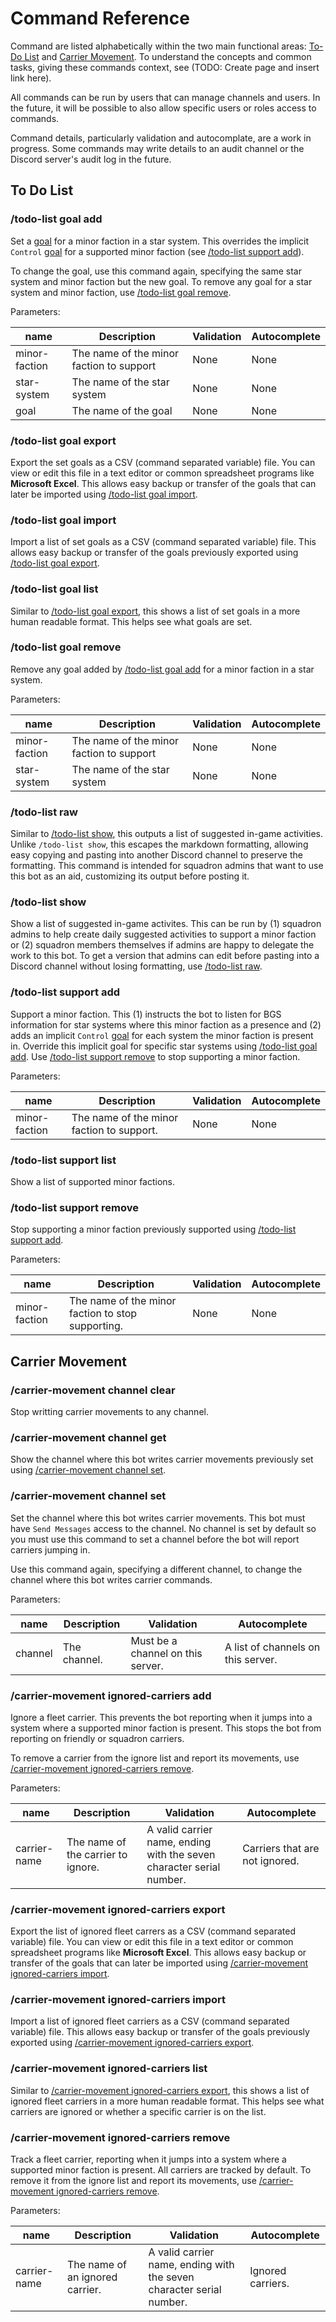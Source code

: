 # Command Reference

Command are listed alphabetically within the two main functional areas: [To-Do List](#To-Do-List) and [Carrier Movement](#Carrier-Movement). To understand the concepts and common tasks, giving these commands context, see (TODO: Create page and insert link here).

All commands can be run by users that can manage channels and users. In the future, it will be possible to also allow specific users or roles access to commands.

Command details, particularly validation and autocomplate, are a work in progress. Some commands may write details to an audit channel or the Discord server's audit log in the future.

## To Do List

### /todo-list goal add

Set a [goal](Goals.md) for a minor faction in a star system. This overrides the implicit `Control` [goal](Goals.md) for a supported minor faction (see [/todo-list support add](#todo-list-support-add)).

To change the goal, use this command again, specifying the same star system and minor faction but the new goal. To remove any goal for a star system and minor faction, use [/todo-list goal remove](#todo-list-goal-remove).

Parameters:

|name|Description|Validation|Autocomplete|
|----|-----------|----------|------------|
|minor-faction|The name of the minor faction to support|None|None|
|star-system|The name of the star system|None|None|
|goal|The name of the goal|None|None|

### /todo-list goal export

Export the set goals as a CSV (command separated variable) file. You can view or edit this file in a text editor or common spreadsheet programs like **Microsoft Excel**. This allows easy backup or transfer of the goals that can later be imported using [/todo-list goal import](#todo-list-goal-import).

### /todo-list goal import

Import a list of set goals as a CSV (command separated variable) file. This allows easy backup or transfer of the goals previously exported using [/todo-list goal export](#todo-list-goal-export).

### /todo-list goal list

Similar to [/todo-list goal export](#todo-list-goal-export), this shows a list of set goals in a more human readable format. This helps see what goals are set.

### /todo-list goal remove

Remove any goal added by [/todo-list goal add](#todo-list-goal-add) for a minor faction in a star system. 

Parameters:

|name|Description|Validation|Autocomplete|
|----|-----------|----------|------------|
|minor-faction|The name of the minor faction to support|None|None|
|star-system|The name of the star system|None|None|

### /todo-list raw

Similar to [/todo-list show](#todo-list-show), this outputs a list of suggested in-game activities. Unlike `/todo-list show`, this escapes the markdown formatting, allowing easy copying and pasting into another Discord channel to preserve the formatting. This command is intended for squadron admins that want to use this bot as an aid, customizing its output before posting it.

### /todo-list show

Show a list of suggested in-game activites. This can be run by (1) squadron admins to help create daily suggested activities to support a minor faction or (2) squadron members themselves if admins are happy to delegate the work to this bot. To get a version that admins can edit before pasting into a Discord channel without losing formatting, use [/todo-list raw](#todo-list-raw).

### /todo-list support add

Support a minor faction. This (1) instructs the bot to listen for BGS information for star systems where this minor faction as a presence and (2) adds an implicit `Control` [goal](Goals.md) for each system the minor faction is present in. Override this implicit goal for specific star systems using [/todo-list goal add](#todo-list-goal-add). Use [/todo-list support remove](#todo-list-support-remove) to stop supporting a minor faction.

Parameters:

|name|Description|Validation|Autocomplete|
|----|-----------|----------|------------|
|minor-faction|The name of the minor faction to support.|None|None|

### /todo-list support list

Show a list of supported minor factions.

### /todo-list support remove

Stop supporting a minor faction previously supported using [/todo-list support add](#todo-list-support-add). 

Parameters:

|name|Description|Validation|Autocomplete|
|----|-----------|----------|------------|
|minor-faction|The name of the minor faction to stop supporting.|None|None|

## Carrier Movement

### /carrier-movement channel clear

Stop writting carrier movements to any channel. 

### /carrier-movement channel get

Show the channel where this bot writes carrier movements previously set using [/carrier-movement channel set](#carrier-movement-channel-set).

### /carrier-movement channel set

Set the channel where this bot writes carrier movements. This bot must have `Send Messages` access to the channel. No channel is set by default so you must use this command to set a channel before the bot will report carriers jumping in. 

Use this command again, specifying a different channel, to change the channel where this bot writes carrier commands. 

Parameters:

|name|Description|Validation|Autocomplete|
|----|-----------|----------|------------|
|channel|The channel.|Must be a channel on this server.|A list of channels on this server.|

### /carrier-movement ignored-carriers add

Ignore a fleet carrier. This prevents the bot reporting when it jumps into a system where a supported minor faction is present. This stops the bot from reporting on friendly or squadron carriers.

To remove a carrier from the ignore list and report its movements, use [/carrier-movement ignored-carriers remove](#carrier-movement-ignored-carriers-remove).

Parameters:

|name|Description|Validation|Autocomplete|
|----|-----------|----------|------------|
|carrier-name|The name of the carrier to ignore.|A valid carrier name, ending with the seven character serial number.|Carriers that are not ignored.|

### /carrier-movement ignored-carriers export

Export the list of ignored fleet carrers as a CSV (command separated variable) file. You can view or edit this file in a text editor or common spreadsheet programs like **Microsoft Excel**. This allows easy backup or transfer of the goals that can later be imported using [/carrier-movement ignored-carriers import](#carrier-movement-ignored-carriers-import).

### /carrier-movement ignored-carriers import

Import a list of ignored fleet carriers as a CSV (command separated variable) file. This allows easy backup or transfer of the goals previously exported using [/carrier-movement ignored-carriers export](#carrier-movement-ignored-carriers-export).

### /carrier-movement ignored-carriers list

Similar to [/carrier-movement ignored-carriers export](#carrier-movement-ignored-carriers-export), this shows a list of ignored fleet carriers in a more human readable format. This helps see what carriers are ignored or whether a specific carrier is on the list.

### /carrier-movement ignored-carriers remove

Track a fleet carrier, reporting when it jumps into a system where a supported minor faction is present. All carriers are tracked by default. To remove it from the ignore list and report its movements, use [/carrier-movement ignored-carriers remove](#carrier-movement-ignored-carriers-remove).

Parameters:

|name|Description|Validation|Autocomplete|
|----|-----------|----------|------------|
|carrier-name|The name of an ignored carrier.|A valid carrier name, ending with the seven character serial number.|Ignored carriers.|

